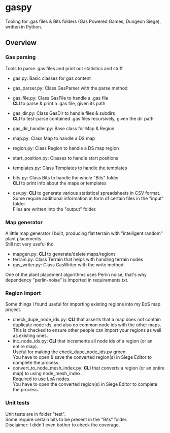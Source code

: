 # gaspy

Tooling for .gas files &amp; Bits folders (Gas Powered Games, Dungeon Siege), written in Python.


## Overview


### Gas parsing

Tools to parse .gas files and print out statistics and stuff.

- gas.py: Basic classes for gas content
- gas_parser.py: Class GasParser with the parse method
- gas_file.py: Class GasFile to handle a .gas file\
  **CLI** to parse & print a .gas file, given its path
- gas_dir.py: Class GasDir to handle files & subdirs\
  **CLI** to test-parse contained .gas files recursively, given the dir path
- gas_dir_handler.py: Base class for Map & Region
- map.py: Class Map to handle a DS map
- region.py: Class Region to handle a DS map region
- start_position.py: Classes to handle start positions
- templates.py: Class Templates to handle the templates
- bits.py: Class Bits to handle the whole "Bits" folder\
  **CLI** to print info about the maps or templates


- csv.py: **CLI** to generate various statistical spreadsheets in CSV format.\
  Some require additional information in form of certain files in the "input" folder.\
  Files are written into the "output" folder.


### Map generator

A little map generator I built, producing flat terrain with "intelligent random" plant placements.\
Still not very useful tho.

- mapgen.py: **CLI** to generate/delete maps/regions
- terrain.py: Class Terrain that helps with handling terrain nodes
- gas_writer.py: Class GasWriter with the write method

One of the plant placement algorithms uses Perlin noise, that's why dependency "perlin-noise" is imported in requirements.txt.


### Region import

Some things I found useful for importing existing regions into my EoS map project.

- check_dupe_node_ids.py: **CLI** that asserts that a map does not contain duplicate node ids, and also no common node ids with the other maps.\
  This is checked to ensure other people can import your regions as well as existing ones.
- inc_node_ids.py: **CLI** that increments all node ids of a region (or an entire map).\
  Useful for making the check_dupe_node_ids.py green.\
  You have to open & save the converted region(s) in Siege Editor to complete the process.
- convert_to_node_mesh_index.py: **CLI** that converts a region (or an entire map) to using node_mesh_index.\
  Required to use LoA nodes.\
  You have to open the converted region(s) in Siege Editor to complete the process.


### Unit tests

Unit tests are in folder "test".\
Some require certain bits to be present in the "Bits" folder.\
Disclaimer: I didn't even bother to check the coverage.
